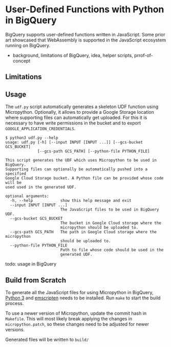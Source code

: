 # User-Defined Functions with Python in BigQuery

BigQuery supports user-defined functions written in JavaScript. Some prior art showcased that WebAssembly is supported in the JavaScript ecosystem running on BigQuery. 


* background, limitations of BigQuery, idea, helper scripts, prrof-of-concept


## Limitations




## Usage

The `udf.py` script automatically generates a skeleton UDF function using Micropython. Optionally, it allows to provide a Google Storage location where supporting files can automatically get uploaded. For this it is necessary to have write permissions in the bucket and to export `GOOGLE_APPLICATION_CREDENTIALS`.

```
$ python3 udf.py --help                                                                                                                                                                                                 
usage: udf.py [-h] [--input INPUT [INPUT ...]] [--gcs-bucket GCS_BUCKET]
              [--gcs-path GCS_PATH] [--python-file PYTHON_FILE]

This script generates the UDF which uses Micropython to be used in BigQuery.
Supporting files can optionally be automatically pushed into a specified
Google Cloud Storage bucket. A Python file can be provided whose code will be
used used in the generated UDF.

optional arguments:
  -h, --help            show this help message and exit
  --input INPUT [INPUT ...]
                        The JavaScript files to be used in BigQuery UDF.
  --gcs-bucket GCS_BUCKET
                        The bucket in Google Cloud storage where the
                        micropython should be uploaded to.
  --gcs-path GCS_PATH   The path in Google Cloud storage where the micropython
                        should be uploaded to.
  --python-file PYTHON_FILE
                        Path to file whose code should be used in the
                        generated UDF.
```


todo: usage in BigQuery


## Build from Scratch 

To generate all the JavaScript files for using Micropython in BigQuery, [Python 3](https://www.python.org/downloads/) and [emscripten](https://emscripten.org/docs/getting_started/downloads.html) needs to be installed. Run `make` to start the build process.

To use a newer version of Micropython, update the commit hash in `Makefile`. This will most likely break applying the changes in `micropython.patch`, so these changes need to be adjusted for newer versions.

Generated files will be written to `build/`
